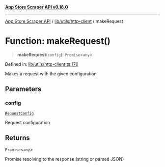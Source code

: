 [**App Store Scraper API v0.18.0**](../../../../README.md)

***

[App Store Scraper API](../../../../modules.md) / [lib/utils/http-client](../README.md) / makeRequest

# Function: makeRequest()

> **makeRequest**(`config`): `Promise`\<`any`\>

Defined in: [lib/utils/http-client.ts:170](https://github.com/facundoolano/app-store-scraper/blob/7e1baf8350e9d5936df88e03bdbb2e2ecea26d48/lib/utils/http-client.ts#L170)

Makes a request with the given configuration

## Parameters

### config

[`RequestConfig`](../interfaces/RequestConfig.md)

Request configuration

## Returns

`Promise`\<`any`\>

Promise resolving to the response (string or parsed JSON)
